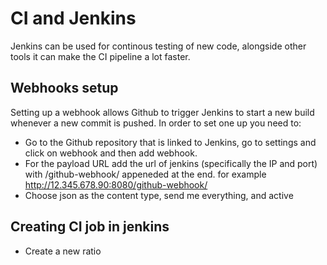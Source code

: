 # CI and Jenkins
Jenkins can be used for continous testing of new code, alongside other tools it can make the CI pipeline a lot faster. 
## Webhooks setup
Setting up a webhook allows Github to trigger Jenkins to start a new build whenever a new commit is pushed. In order to set one up you need to:
- Go to the Github repository that is linked to Jenkins, go to settings and click on webhook and then add webhook.
- For the payload URL add the url of jenkins (specifically the IP and port) with /github-webhook/ appeneded at the end. for example http://12.345.678.90:8080/github-webhook/
- Choose json as the content type, send me everything, and active

## Creating CI job in jenkins
- Create a new ratio 
